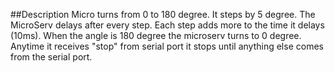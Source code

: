 ##Description
Micro turns from 0 to 180 degree. It steps by 5 degree. The MicroServ delays after every step. Each step adds more to the time it delays (10ms). When the angle is 180 degree the microserv turns to 0 degree. Anytime it receives "stop" from serial port it stops until anything else comes from the serial port.
